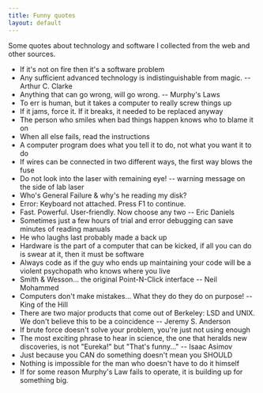 ```yaml
---
title: Funny quotes
layout: default
---
```


Some quotes about technology and software I collected from the web and other sources.

* If it's not on fire then it's a software problem
* Any sufficient advanced technology is indistinguishable from magic. -- Arthur C. Clarke
* Anything that can go wrong, will go wrong. -- Murphy's Laws
* To err is human, but it takes a computer to really screw things up
* If it jams, force it. If it breaks, it needed to be replaced anyway
* The person who smiles when bad things happen knows who to blame it on
* When all else fails, read the instructions
* A computer program does what you tell it to do, not what you want it to do
* If wires can be connected in two different ways, the first way blows the fuse
* Do not look into the laser with remaining eye! -- warning message on the side of lab laser
* Who's General Failure & why's he reading my disk?
* Error: Keyboard not attached. Press F1 to continue.
* Fast. Powerful. User-friendly. Now choose any two -- Eric Daniels
* Sometimes just a few hours of trial and error debugging can save minutes of reading manuals
* He who laughs last probably made a back up
* Hardware is the part of a computer that can be kicked, if all you can do is swear at it, then it must be software
* Always code as if the guy who ends up maintaining your code will be a violent psychopath who knows where you live
* Smith & Wesson... the original Point-N-Click interface -- Neil Mohammed
* Computers don't make mistakes... What they do they do on purpose! -- King of the Hill
* There are two major products that come out of Berkeley: LSD and UNIX. We don't believe this to be a coincidence -- Jeremy S. Anderson
* If brute force doesn't solve your problem, you're just not using enough
* The most exciting phrase to hear in science, the one that heralds new discoveries, is not "Eureka!" but "That's funny..." -- Isaac Asimov
* Just because you CAN do something doesn't mean you SHOULD
* Nothing is impossible for the man who doesn't have to do it himself
* If for some reason Murphy's Law fails to operate, it is building up for something big.
